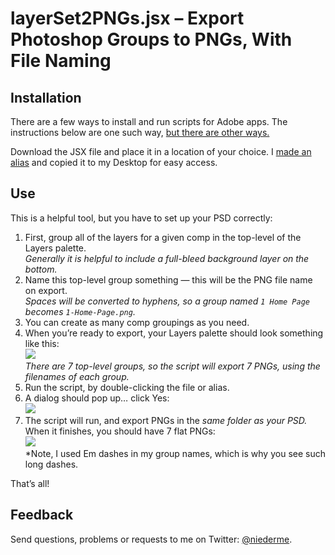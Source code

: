 # layerSet2PNGs.jsx – Export Photoshop Groups to PNGs, With File Naming

## Installation

There are a few ways to install and run scripts for Adobe apps. The instructions below are one such way, [but there are other ways.](http://speedscraps.blogspot.com/2010/04/installing-scripts-photoshop.html)

Download the JSX file and place it in a location of your choice. I [made an alias](http://www.dummies.com/how-to/content/basics-of-aliases-in-os-x-mavericks.html) and copied it to my Desktop for easy access.

## Use

This is a helpful tool, but you have to set up your PSD correctly:

1. First, group all of the layers for a given comp in the top-level of the Layers palette.  
*Generally it is helpful to include a full-bleed background layer on the bottom.*
2. Name this top-level group something — this will be the PNG file name on export.  
*Spaces will be converted to hyphens, so a group named `1 Home Page` becomes `1-Home-Page.png`.*
3. You can create as many comp groupings as you need.
4. When you’re ready to export, your Layers palette should look something like this:  
![](http://f.cl.ly/items/1u2Q0q2v343P0h2F2s42/Screen%20Shot%202014-12-11%20at%2011.30.03%20AM.png)  
*There are 7 top-level groups, so the script will export 7 PNGs, using the filenames of each group.*
8. Run the script, by double-clicking the file or alias.
9. A dialog should pop up… click Yes:  
![](http://f.cl.ly/items/2Z0b013F0x0E243z2D03/Screen%20Shot%202014-12-11%20at%2011.58.30%20AM.png)
10. The script will run, and export PNGs in the *same folder as your PSD.* When it finishes, you should have 7 flat PNGs:  
![](http://f.cl.ly/items/07322D110n0f2B2U230P/Screen%20Shot%202014-12-11%20at%2012.00.54%20PM.png)  
*Note, I used Em dashes in my group names, which is why you see such long dashes.

That’s all!

## Feedback

Send questions, problems or requests to me on Twitter: [@niederme](https://twitter.com/niederme/).